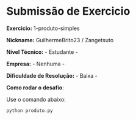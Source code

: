 # Submissão de Exercicio

**Exercicio:** 1-produto-simples

**Nickname:** GuilhermeBrito23 / Zangetsuto

**Nível Técnico:** - Estudante -

**Empresa:** - Nenhuma -

**Dificuldade de Resolução:** - Baixa -

**Como rodar o desafio**: 

Use o comando abaixo: 
```bash
python produto.py
```